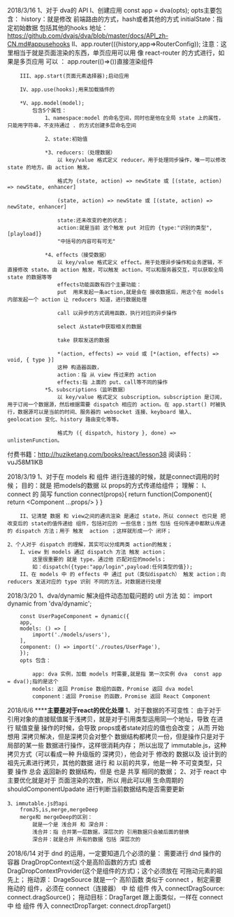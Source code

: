 2018/3/16
    1、对于 dva的 API
        I、创建应用
            const app = dva(opts);
            opts主要包含：
                history：就是修改 前端路由的方式，hash或者其他的方式
                initialState：指定初始数据
                包括其他的hooks
                地址：https://github.com/dvajs/dva/blob/master/docs/API_zh-CN.md#appusehooks
        II、app.router(({history,app=>RouterConfig));
          注意：这里相当于就是页面渲染的东西，单页应用可以用 像 react-router 的方式进行，如果是多页应用 可以 ：
            app.router(()=>(<Component/>))直接渲染组件 

        III、app.start(页面元素选择器);启动应用

        IV、app.use(hooks);用来加载插件的

        *V、app.model(model);
            包含5个属性：
                1、namespace:model 的命名空间，同时也是他在全局 state 上的属性，只能用字符串，不支持通过 . 的方式创建多层命名空间

                2、state:初始值

                *3、reducers:（处理数据）
                    以 key/value 格式定义 reducer。用于处理同步操作，唯一可以修改 state 的地方。由 action 触发。

                    格式为 (state, action) => newState 或 [(state, action) => newState, enhancer]

                    (state, action) => newState 或 [(state, action) => newState, enhancer]

                    state:还未改变的老的状态；
                    action:就是当前 这个触发 put 对应的 {type:"识别的类型",[playload]}
                    "中括号的内容可有可无"
                
                *4、effects（接受数据）
                    以 key/value 格式定义 effect。用于处理异步操作和业务逻辑，不直接修改 state。由 action 触发，可以触发 action，可以和服务器交互，可以获取全局 state 的数据等等
                    effects功能函数有四个主要功能：
                    put  用来发起一条action,就是会在 接收数据后，用这个在 models 内部发起一个 action 让 reducers 知道，进行数据处理

                    call 以异步的方式调用函数，执行对应的异步操作

                    select 从state中获取相关的数据

                    take 获取发送的数据

                    *(action, effects) => void 或 [*(action, effects) => void, { type }]
                    这种 构造器函数，
                    action：指 从 view 传过来的 action
                    effects:指 上面的 put、call等不同的操作
                *5、subscriptions（监听数据）
                    以 key/value 格式定义 subscription。subscription 是订阅，用于订阅一个数据源，然后根据需要 dispatch 相应的 action。在 app.start() 时被执行，数据源可以是当前的时间、服务器的 websocket 连接、keyboard 输入、geolocation 变化、history 路由变化等等。

                    格式为 ({ dispatch, history }, done) => unlistenFunction。

付费书籍：http://huziketang.com/books/react/lesson38
阅读码：vuJ58M1lKB

2018/3/19
    1、对于在 models 和 组件 进行连接的时候，就是connect调用的时候；
        目的：就是 把models的数据 以 props的方式传递给组件；
        理解：
        I、connect 的 简写
        function connect(props){
            return function(Component){
                return <Component ...props/>
            }
        }

        II、记清楚 数据 和 view之间的通讯渲染 是通过 state，所以 connect 也只是 把改变后的 state的值传递给 组件，包括对应的 一些信息；当然 包括 任何传递中都默认传递的 dispatch 方法；用于 触发  action ；这样就形成一个 闭环；

    2、个人对于 dispatch 的理解，其实可以分成两类 action的触发；
        I、view 到 models 通过 dispatch 方法 触发 action；
            这里很重要的 就是 type，通过他 匹配对应的models；
            如：dispatch({type:"app/login",payload:任何类型的值});
        II、在 models 中 的 effects 中 通过 put（类似dispatch） 触发 action；向 reducers 发送对应的 type 识别 不同的方法，对数据进行处理

2018/3/20
    1、dva/dynamic 解决组件动态加载问题的 util 方法
        如：
        import dynamic from 'dva/dynamic';

        const UserPageComponent = dynamic({
        app,
        models: () => [
            import('./models/users'),
        ],
        component: () => import('./routes/UserPage'),
        });
        opts 包含：

            app: dva 实例，加载 models 时需要,就是指 第一次实例 dva  const app = dva();指的是这个
            models: 返回 Promise 数组的函数，Promise 返回 dva model
            component：返回 Promise 的函数，Promise 返回 React Component


2018/6/6
    **********************主要是对于react的优化处理******************
    1、对于数据的不可变性：
        由于对于 引用对象的直接赋值属于浅拷贝，就是对于引用类型运用同一个地址，导致 在进行 赋值变量 操作的时候，会导致 props或者state对应的值也会改变；
        从而 开始 想用 深拷贝解决，但是深拷贝会对整个 数据结构都拷贝一份，但是操作只是对于局部的某一些 数据进行操作，这样很消耗内存；
        所以出现了 immutable.js，这种拷贝方式（可以看成一种 升级版的 深拷贝），他会对于 修改的 数据以及 设计到的 祖先元素进行拷贝，其他的数据 进行 和 以前的共享，他是一种 不可变类型，只要 操作 总会 返回新的 数据结构，但是 也是 共享 相同的数据；
    2、对于 react 中 主要优化就是对于 页面渲染的次数，所以 用此可以用 生命周期的 shouldComponentUpadate 进行判断当前数据结构是否需要更新

    3、immutable.js的api
        fromJS,is,merge,mergeDeep
        merge和 mergeDeep的区别：
            就是一个是 浅合并 和 深合并：
            浅合并：指 合并第一层数据，深层次的 引用数据只会被后面的替换
            深合并：就是合并 所有的数据 包括 深层次的

2018/6/14
    对于 dnd 的运用，一定要知道几个必须的量：
    需要进行 dnd 操作的 
    容器 DragDropContext(这个是高阶函数的方式) 或者 DragDropContextProvider(这个是组件的方式)；这个必须放在 可拖动元素的祖先上；
    拖动源： DrageSource 就是一个 高阶函数 类似于 connect ，制定需要拖动的 组件，必须在 connect（连接器） 中 给 组件 传入 connectDragSource: connect.dragSource()；
    拖动目标：DragTarget 跟上面类似，一样在 connect 中 给 组件 传入 connectDropTarget: connect.dropTarget()

